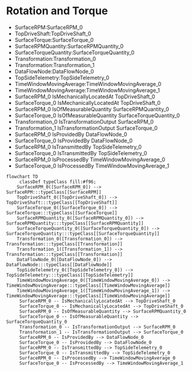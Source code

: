 # Rotation and Torque
- SurfaceRPM:SurfaceRPM_0
- TopDriveShaft:TopDriveShaft_0
- SurfaceTorque:SurfaceTorque_0
- SurfaceRPMQuantity:SurfaceRPMQuantity_0
- SurfaceTorqueQuantity:SurfaceTorqueQuantity_0
- Transformation:Transformation_0
- Transformation:Transformation_1
- DataFlowNode:DataFlowNode_0
- TopSideTelemetry:TopSideTelemetry_0
- TimeWindowMovingAverage:TimeWindowMovingAverage_0
- TimeWindowMovingAverage:TimeWindowMovingAverage_1
- SurfaceRPM_0 IsMechanicallyLocatedAt TopDriveShaft_0
- SurfaceTorque_0 IsMechanicallyLocatedAt TopDriveShaft_0
- SurfaceRPM_0 IsOfMeasurableQuantity SurfaceRPMQuantity_0
- SurfaceTorque_0 IsOfMeasurableQuantity SurfaceTorqueQuantity_0
- Transformation_0 IsTransformationOutput SurfaceRPM_0
- Transformation_1 IsTransformationOutput SurfaceTorque_0
- SurfaceRPM_0 IsProvidedBy DataFlowNode_0
- SurfaceTorque_0 IsProvidedBy DataFlowNode_0
- SurfaceRPM_0 IsTransmittedBy TopSideTelemetry_0
- SurfaceTorque_0 IsTransmittedBy TopSideTelemetry_0
- SurfaceRPM_0 IsProcessedBy TimeWindowMovingAverage_0
- SurfaceTorque_0 IsProcessedBy TimeWindowMovingAverage_1
```mermaid
flowchart TD
	 classDef typeClass fill:#f96;
	SurfaceRPM_0([SurfaceRPM_0]) --> SurfaceRPM:::typeClass[[SurfaceRPM]]
	TopDriveShaft_0([TopDriveShaft_0]) --> TopDriveShaft:::typeClass[[TopDriveShaft]]
	SurfaceTorque_0([SurfaceTorque_0]) --> SurfaceTorque:::typeClass[[SurfaceTorque]]
	SurfaceRPMQuantity_0([SurfaceRPMQuantity_0]) --> SurfaceRPMQuantity:::typeClass[[SurfaceRPMQuantity]]
	SurfaceTorqueQuantity_0([SurfaceTorqueQuantity_0]) --> SurfaceTorqueQuantity:::typeClass[[SurfaceTorqueQuantity]]
	Transformation_0([Transformation_0]) --> Transformation:::typeClass[[Transformation]]
	Transformation_1([Transformation_1]) --> Transformation:::typeClass[[Transformation]]
	DataFlowNode_0([DataFlowNode_0]) --> DataFlowNode:::typeClass[[DataFlowNode]]
	TopSideTelemetry_0([TopSideTelemetry_0]) --> TopSideTelemetry:::typeClass[[TopSideTelemetry]]
	TimeWindowMovingAverage_0([TimeWindowMovingAverage_0]) --> TimeWindowMovingAverage:::typeClass[[TimeWindowMovingAverage]]
	TimeWindowMovingAverage_1([TimeWindowMovingAverage_1]) --> TimeWindowMovingAverage:::typeClass[[TimeWindowMovingAverage]]
	 SurfaceRPM_0 -- IsMechanicallyLocatedAt --> TopDriveShaft_0 
	 SurfaceTorque_0 -- IsMechanicallyLocatedAt --> TopDriveShaft_0 
	 SurfaceRPM_0 -- IsOfMeasurableQuantity --> SurfaceRPMQuantity_0 
	 SurfaceTorque_0 -- IsOfMeasurableQuantity --> SurfaceTorqueQuantity_0 
	 Transformation_0 -- IsTransformationOutput --> SurfaceRPM_0 
	 Transformation_1 -- IsTransformationOutput --> SurfaceTorque_0 
	 SurfaceRPM_0 -- IsProvidedBy --> DataFlowNode_0 
	 SurfaceTorque_0 -- IsProvidedBy --> DataFlowNode_0 
	 SurfaceRPM_0 -- IsTransmittedBy --> TopSideTelemetry_0 
	 SurfaceTorque_0 -- IsTransmittedBy --> TopSideTelemetry_0 
	 SurfaceRPM_0 -- IsProcessedBy --> TimeWindowMovingAverage_0 
	 SurfaceTorque_0 -- IsProcessedBy --> TimeWindowMovingAverage_1 
```
